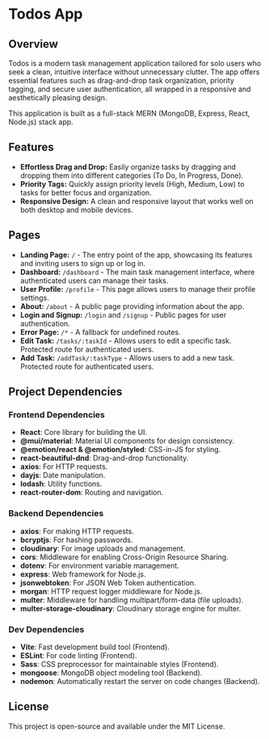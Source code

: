 # Todos App

## Overview

Todos is a modern task management application tailored for solo users who seek a clean, intuitive interface without unnecessary clutter. The app offers essential features such as drag-and-drop task organization, priority tagging, and secure user authentication, all wrapped in a responsive and aesthetically pleasing design.

This application is built as a full-stack MERN (MongoDB, Express, React, Node.js) stack app.

## Features

- **Effortless Drag and Drop:** Easily organize tasks by dragging and dropping them into different categories (To Do, In Progress, Done).
- **Priority Tags:** Quickly assign priority levels (High, Medium, Low) to tasks for better focus and organization.
- **Responsive Design:** A clean and responsive layout that works well on both desktop and mobile devices.

## Pages

- **Landing Page:** `/` - The entry point of the app, showcasing its features and inviting users to sign up or log in.
- **Dashboard:** `/dashboard` - The main task management interface, where authenticated users can manage their tasks.
- **User Profile:** `/profile` - This page allows users to manage their profile settings.
- **About:** `/about` - A public page providing information about the app.
- **Login and Signup:** `/login` and `/signup` - Public pages for user authentication.
- **Error Page:** `/*` - A fallback for undefined routes.
- **Edit Task:** `/tasks/:taskId` - Allows users to edit a specific task. Protected route for authenticated users.
- **Add Task:** `/addTask/:taskType` - Allows users to add a new task. Protected route for authenticated users.

## Project Dependencies

### Frontend Dependencies

- **React**: Core library for building the UI.
- **@mui/material**: Material UI components for design consistency.
- **@emotion/react & @emotion/styled**: CSS-in-JS for styling.
- **react-beautiful-dnd**: Drag-and-drop functionality.
- **axios**: For HTTP requests.
- **dayjs**: Date manipulation.
- **lodash**: Utility functions.
- **react-router-dom**: Routing and navigation.

### Backend Dependencies

- **axios**: For making HTTP requests.
- **bcryptjs**: For hashing passwords.
- **cloudinary**: For image uploads and management.
- **cors**: Middleware for enabling Cross-Origin Resource Sharing.
- **dotenv**: For environment variable management.
- **express**: Web framework for Node.js.
- **jsonwebtoken**: For JSON Web Token authentication.
- **morgan**: HTTP request logger middleware for Node.js.
- **multer**: Middleware for handling multipart/form-data (file uploads).
- **multer-storage-cloudinary**: Cloudinary storage engine for multer.

### Dev Dependencies

- **Vite**: Fast development build tool (Frontend).
- **ESLint**: For code linting (Frontend).
- **Sass**: CSS preprocessor for maintainable styles (Frontend).
- **mongoose**: MongoDB object modeling tool (Backend).
- **nodemon**: Automatically restart the server on code changes (Backend).

## License

This project is open-source and available under the MIT License.
